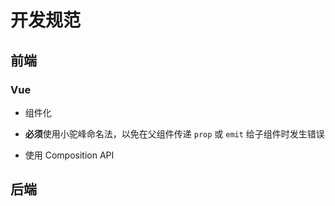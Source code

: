 # 开发规范

## 前端

### Vue

- 组件化

- **必须**使用小驼峰命名法，以免在父组件传递 `prop` 或 `emit` 给子组件时发生错误

- 使用 Composition API

## 后端

